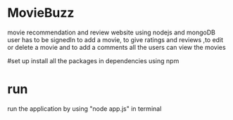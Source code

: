 # MovieBuzz
movie recommendation and review website using nodejs and mongoDB
user has to be signedIn to add a movie, to give ratings and reviews ,to edit or delete a movie and to add a comments
all the users can view the movies

#set up
install all the packages in dependencies using npm 
# run
run the application by using "node app.js" in terminal

